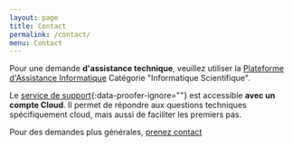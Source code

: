 ```yaml
---
layout: page
title: Contact
permalink: /contact/
menu: Contact
---
```


Pour une demande **d'assistance technique**, veuillez utiliser la [Plateforme d'Assistance Informatique](http://sos.di.u-psud.fr/) Catégorie "Informatique Scientifique".

Le [service de support](https://cloud-support.lal.in2p3.fr){:data-proofer-ignore=""} est accessible
**avec un compte Cloud**. 
Il permet de répondre aux questions techniques spécifiquement cloud, mais aussi de faciliter les premiers pas. 

Pour des demandes plus générales, [prenez contact](mailto:{{site.email}})

